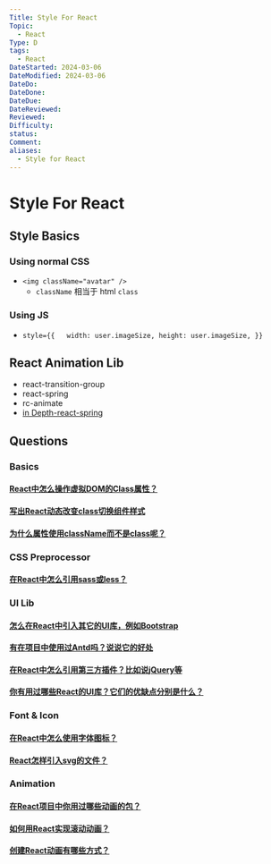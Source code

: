 ```yaml
---
Title: Style For React
Topic:
  - React
Type: D
tags:
  - React
DateStarted: 2024-03-06
DateModified: 2024-03-06
DateDo: 
DateDone: 
DateDue: 
DateReviewed: 
Reviewed: 
Difficulty: 
status: 
Comment: 
aliases:
  - Style for React
---
```

# Style For React
## Style Basics
### Using normal CSS
- `<img className="avatar" />`
    - `className` 相当于 html `class`

### Using JS
- `style={{  
   width: user.imageSize, height: user.imageSize, }}`

## React Animation Lib
- react-transition-group
- react-spring
- rc-animate
- [in Depth-react-spring](https://angularindepth.com/posts/1352/taking-react-animations-to-the-next-level-with-react-spring)

## Questions
### Basics
#### [React中怎么操作虚拟DOM的Class属性？](https://github.com/haizlin/fe-interview/issues/817)
#### [写出React动态改变class切换组件样式](https://github.com/haizlin/fe-interview/issues/818)
#### [为什么属性使用className而不是class呢？](https://github.com/haizlin/fe-interview/issues/816)

### CSS Preprocessor
#### [在React中怎么引用sass或less？](https://github.com/haizlin/fe-interview/issues/841)

### UI Lib
#### [怎么在React中引入其它的UI库，例如Bootstrap](https://github.com/haizlin/fe-interview/issues/893)
#### [有在项目中使用过Antd吗？说说它的好处](https://github.com/haizlin/fe-interview/issues/843)
#### [在React中怎么引用第三方插件？比如说jQuery等](https://github.com/haizlin/fe-interview/issues/835)
#### [你有用过哪些React的UI库？它们的优缺点分别是什么？](https://github.com/haizlin/fe-interview/issues/831)

### Font & Icon
#### [在React中怎么使用字体图标？](https://github.com/haizlin/fe-interview/issues/828)
#### [React怎样引入svg的文件？](https://github.com/haizlin/fe-interview/issues/927)

### Animation
#### [在React项目中你用过哪些动画的包？](https://github.com/haizlin/fe-interview/issues/887)
#### [如何用React实现滚动动画？](https://github.com/haizlin/fe-interview/issues/853)
#### [创建React动画有哪些方式？](https://github.com/haizlin/fe-interview/issues/754)












